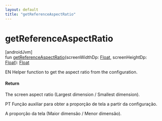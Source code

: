 ```yaml
---
layout: default
title: "getReferenceAspectRatio"
---
```


# getReferenceAspectRatio

[androidJvm]\
fun [getReferenceAspectRatio](get-reference-aspect-ratio.md)(screenWidthDp: [Float](https://kotlinlang.org/api/core/kotlin-stdlib/kotlin/-float/index.html), screenHeightDp: [Float](https://kotlinlang.org/api/core/kotlin-stdlib/kotlin/-float/index.html)): [Float](https://kotlinlang.org/api/core/kotlin-stdlib/kotlin/-float/index.html)

EN Helper function to get the aspect ratio from the configuration.

#### Return

The screen aspect ratio (Largest dimension / Smallest dimension).

PT Função auxiliar para obter a proporção de tela a partir da configuração.

A proporção da tela (Maior dimensão / Menor dimensão).